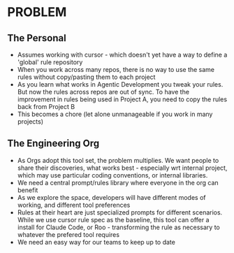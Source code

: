 # PROBLEM

## The Personal

* Assumes working with cursor - which doesn't yet have a way to define a 'global' rule repository
* When you work across many repos, there is no way to use the same rules without copy/pasting them to each project
* As you learn what works in Agentic Development you tweak your rules. But now the rules across repos are out of sync. To have the improvement in rules being used in Project A, you need to copy the rules back from Project B
* This becomes a chore (let alone unmanageable if you work in many projects)

## The Engineering Org

* As Orgs adopt this tool set, the problem multiplies. We want people to share their discoveries, what works best - especially wrt internal project, which may use particular coding conventions, or internal libraries.
* We need a central prompt/rules library where everyone in the org can benefit
* As we explore the space, developers will have different modes of working, and different tool preferences
* Rules at their heart are just specialized prompts for different scenarios. While we use cursor rule spec as the baseline, this tool can offer a install for Claude Code, or Roo - transforming the rule as necessary to whatever the prefered tool requires
* We need an easy way for our teams to keep up to date
